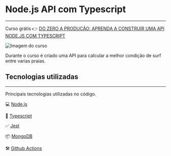# Node.js API com Typescript
-----------
Curso grátis 👉 [DO ZERO A PRODUÇÃO: APRENDA A CONSTRUIR UMA API NODE.JS COM TYPESCRIPT](https://www.nodejs-typescript-api.com/curso-gratis)

![Imagem do curso](https://i.ytimg.com/vi/W2ld5xRS3cY/maxresdefault.jpg)

Durante o curso é criado uma API para calcular a melhor condição de surf entre varias praias.

## Tecnologias utilizadas
----
Principais tecnologias utilizadas no código.

💻 [Node.js](https://nodejs.org/)

🧰 [Typescript](https://www.typescriptlang.org/)

✅ [Jest](https://jestjs.io/)

📦 [MongoDB](https://www.mongodb.com/)

🛠 [Github Actions](https://github.com/features/actions)
